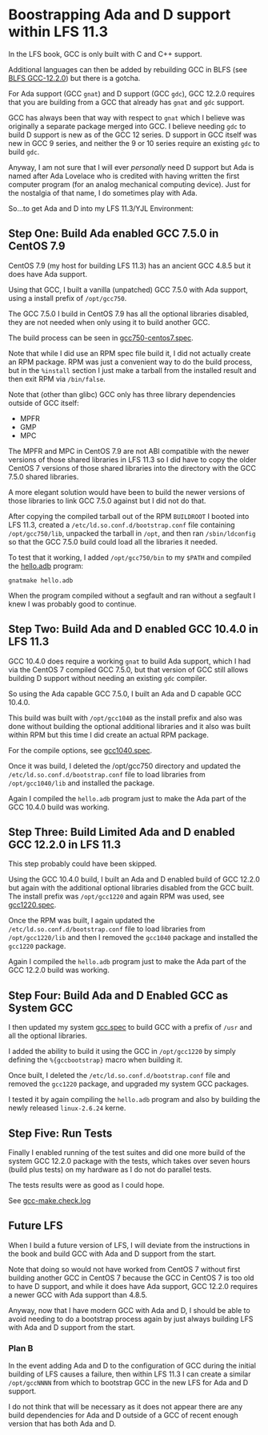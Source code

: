 Boostrapping Ada and D support within LFS 11.3
==============================================

In the LFS book, GCC is only built with C and C++ support.

Additional languages can then be added by rebuilding GCC in BLFS (see
[BLFS GCC-12.2.0](https://www.linuxfromscratch.org/blfs/view/stable/general/gcc.html))
but there is a gotcha.

For Ada support (GCC `gnat`) and D support (GCC `gdc`), GCC 12.2.0
requires that you are building from a GCC that already has `gnat` and
`gdc` support.

GCC has always been that way with respect to `gnat` which I believe was
originally a separate package merged into GCC. I believe needing `gdc`
to build D support is new as of the GCC 12 series. D support in GCC
itself was new in GCC 9 series, and neither the 9 or 10 series require
an existing `gdc` to build `gdc`.

Anyway, I am not sure that I will ever *personally* need D support but
Ada is named after Ada Lovelace who is credited with having written the
first computer program (for an analog mechanical computing device).
Just for the nostalgia of that name, I do sometimes play with Ada.

So...to get Ada and D into my LFS 11.3/YJL Environment:


Step One: Build Ada enabled GCC 7.5.0 in CentOS 7.9
---------------------------------------------------

CentOS 7.9 (my host for building LFS 11.3) has an ancient GCC 4.8.5 but
it does have Ada support.

Using that GCC, I built a vanilla (unpatched) GCC 7.5.0 with Ada
support, using a install prefix of `/opt/gcc750`.

The GCC 7.5.0 I build in CentOS 7.9 has all the optional libraries
disabled, they are not needed when only using it to build another
GCC.

The build process can be seen in
[gcc750-centos7.spec](SPECS/gcc750-centos7.spec).

Note that while I did use an RPM spec file build it, I did not actually
create an RPM package. RPM was just a convenient way to do the build
process, but in the `%install` section I just make a tarball from the
installed result and then exit RPM via `/bin/false`.

Note that (other than glibc) GCC only has three library dependencies
outside of GCC itself:

* MPFR
* GMP
* MPC

The MPFR and MPC in CentOS 7.9 are not ABI compatible with the newer
versions of those shared libraries in LFS 11.3 so I did have to copy
the older CentOS 7 versions of those shared libraries into the directory
with the GCC 7.5.0 shared libraries.

A more elegant solution would have been to build the newer versions
of those libraries to link GCC 7.5.0 against but I did not do that.

After copying the compiled tarball out of the RPM `BUILDROOT` I booted
into LFS 11.3, created a `/etc/ld.so.conf.d/bootstrap.conf` file containing
`/opt/gcc750/lib`, unpacked the tarball in `/opt`, and then ran
`/sbin/ldconfig` so that the GCC 7.5.0 build could load all the
libraries it needed.

To test that it working, I added `/opt/gcc750/bin` to my `$PATH` and
compiled the [hello.adb](hello.adb) program:

    gnatmake hello.adb

When the program compiled without a segfault and ran without a segfault
I knew I was probably good to continue.


Step Two: Build Ada and D enabled GCC 10.4.0 in LFS 11.3
--------------------------------------------------------

GCC 10.4.0 does require a working `gnat` to build Ada support, which
I had via the CentOS 7 compiled GCC 7.5.0, but that version of GCC
still allows building D support without needing an existing `gdc`
compiler.

So using the Ada capable GCC 7.5.0, I built an Ada and D capable
GCC 10.4.0.

This build was built with `/opt/gcc1040` as the install prefix and also
was done without building the optional additional libraries and it also
was built within RPM but this time I did create an actual RPM package.

For the compile options, see [gcc1040.spec](SPECS/gcc1040.spec).

Once it was build, I deleted the /opt/gcc750 directory and updated the
`/etc/ld.so.conf.d/bootstrap.conf` file to load libraries from
`/opt/gcc1040/lib` and installed the package.

Again I compiled the `hello.adb` program just to make the Ada part of
the GCC 10.4.0 build was working.


Step Three: Build Limited Ada and D enabled GCC 12.2.0 in LFS 11.3
------------------------------------------------------------------

This step probably could have been skipped.

Using the GCC 10.4.0 build, I built an Ada and D enabled build of
GCC 12.2.0 but again with the additional optional libraries disabled
from the GCC built. The install prefix was `/opt/gcc1220` and again
RPM was used, see [gcc1220.spec](SPECS/gcc1220.spec).

Once the RPM was built, I again updated the `/etc/ld.so.conf.d/bootstrap.conf`
file to load libraries from `/opt/gcc1220/lib` and then I removed the
`gcc1040` package and installed the `gcc1220` package.

Again I compiled the `hello.adb` program just to make the Ada part of
the GCC 12.2.0 build was working.


Step Four: Build Ada and D Enabled GCC as System GCC
----------------------------------------------------

I then updated my system [gcc.spec](https://github.com/YellowJacketLinux/LFS/blob/main/SPECS/gcc.spec)
to build GCC with a prefix of `/usr` and all the optional libraries.

I added the ability to build it using the GCC in `/opt/gcc1220` by
simply defining the `%{gccbootstrap}` macro when building it.

Once built, I deleted the `/etc/ld.so.conf.d/bootstrap.conf` file
and removed the `gcc1220` package, and upgraded my system GCC packages.

I tested it by again compiling the `hello.adb` program and also by
building the newly released `linux-2.6.24` kerne.


Step Five: Run Tests
--------------------

Finally I enabled running of the test suites and did one more build
of the system GCC 12.2.0 package with the tests, which takes over seven
hours (build plus tests) on my hardware as I do not do parallel tests.

The tests results were as good as I could hope.

See [gcc-make.check.log](gcc-make.check.log)


Future LFS
----------

When I build a future version of LFS, I will deviate from the instructions
in the book and build GCC with Ada and D support from the start.

Note that doing so would not have worked from CentOS 7 without first
building another GCC in CentOS 7 because the GCC in CentOS 7 is too old
to have D support, and while it does have Ada support, GCC 12.2.0 requires
a newer GCC with Ada support than 4.8.5.

Anyway, now that I have modern GCC with Ada and D, I should be able to
avoid needing to do a bootstrap process again by just always building
LFS with Ada and D support from the start.

### Plan B

In the event adding Ada and D to the configuration of GCC during the
initial building of LFS causes a failure, then within LFS 11.3 I can
create a similar `/opt/gccNNNN` from which to bootstrap GCC in the new
LFS for Ada and D support.

I do not think that will be necessary as it does not appear there are
any build dependencies for Ada and D outside of a GCC of recent enough
version that has both Ada and D.
